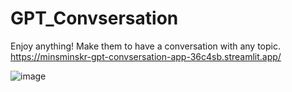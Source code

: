 # GPT_Convsersation
Enjoy anything!
Make them to have a conversation with any topic.
https://minsminskr-gpt-convsersation-app-36c4sb.streamlit.app/

![image](https://github.com/minsminsKR/GPT_Convsersation/assets/111733617/5709283f-9a9c-44ce-be12-3109bc3186c2)

